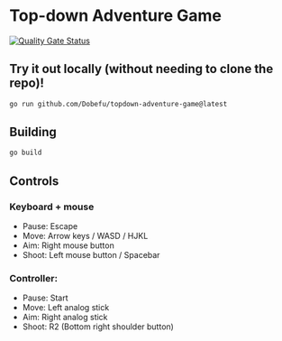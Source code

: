 # Top-down Adventure Game

[![Quality Gate Status](https://sonarcloud.io/api/project_badges/measure?project=Dobefu_topdown-adventure-game&metric=alert_status)](https://sonarcloud.io/summary/new_code?id=Dobefu_topdown-adventure-game)

## Try it out locally (without needing to clone the repo)!

```bash
go run github.com/Dobefu/topdown-adventure-game@latest
```

## Building

```bash
go build
```

## Controls

### Keyboard + mouse

- Pause: Escape
- Move: Arrow keys / WASD / HJKL
- Aim: Right mouse button
- Shoot: Left mouse button / Spacebar

### Controller:

- Pause: Start
- Move: Left analog stick
- Aim: Right analog stick
- Shoot: R2 (Bottom right shoulder button)
